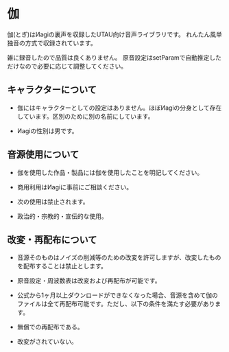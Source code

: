 # 伽
伽(とぎ)はИagiの裏声を収録したUTAU向け音声ライブラリです。
れんたん風単独音の方式で収録されています。

雑に録音したので品質は良くありません。
原音設定はsetParamで自動推定しただけなので必要に応じて調整してください。

## キャラクターについて

* 伽にはキャラクターとしての設定はありません。ほぼИagiの分身として存在しています。区別のために別の名前にしています。

* Иagiの性別は男です。

## 音源使用について

* 伽を使用した作品・製品には伽を使用したことを明記してください。

* 商用利用はИagiに事前にご相談ください。

* 次の使用は禁止されます。
 * 政治的・宗教的・宣伝的な使用。

## 改変・再配布について

* 音源そのものはノイズの削減等のための改変を許可しますが、改変したものを配布することは禁止とします。

* 原音設定・周波数表は改変および再配布が可能です。

* 公式から1ヶ月以上ダウンロードができなくなった場合、音源を含めて伽のファイルは全て再配布可能です。ただし、以下の条件を満たす必要があります。
 * 無償での再配布である。
 * 改変がされていない。